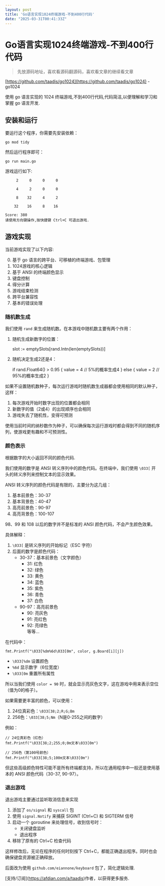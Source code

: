 ```yaml
---
layout: post
title: 'Go语言实现1024终端游戏-不到400行代码'
date: "2025-03-31T00:41:33Z"
---
```

Go语言实现1024终端游戏-不到400行代码
=======================

> 先放源码地址，喜欢看源码翻源码，喜欢看文章的继续看文章

[https://github.com/taadis/go1024](https://github.com/taadis/go1024) - go1024

使用 go 语言实现的 1024 终端游戏,不到400行代码,代码简洁,以便理解和学习和掌握 go 语言开发.

安装和运行
-----

要运行这个程序，你需要先安装依赖：

    go mod tidy
    

然后运行程序即可：

    go run main.go
    

游戏运行如下:

    
         2     0     0     0
    
         4     2     0     0
    
         8    32     4     2
    
        32    16     8    16
    
    Score: 380
    请使用方向键操作,按快捷键 Ctrl+C 可退出游戏.
    
    

游戏实现
----

当前游戏实现了以下内容:

0.  基于 go 语言的跨平台、可移植的终端游戏、包管理
1.  1024游戏的核心逻辑
2.  基于 ANSI 的终端颜色显示
3.  键盘控制
4.  得分计算
5.  游戏结束检测
6.  跨平台兼容性
7.  基本的错误处理

### 随机数生成

我们使用 `rand` 来生成随机数。在本游戏中随机数主要有两个作用：

1.  随机生成新数字的位置：

    slot := emptySlots[rand.Intn(len(emptySlots))]
    

2.  随机决定生成2还是4：

    if rand.Float64() > 0.95 {
        value = 4  // 5%的概率生成4
    } else {
        value = 2  // 95%的概率生成2
    }
    

如果不设置随机数种子，每次运行游戏时随机数生成器都会使用相同的默认种子，这样：

1.  每次游戏开始时数字出现的位置都会相同
2.  新数字的值（2或4）的出现顺序也会相同
3.  游戏失去了随机性，变得可预测

使用当前时间的纳秒数作为种子，可以确保每次运行游戏时都会得到不同的随机序列，使游戏更有趣和不可预测性。

### 颜色表示

根据数字的大小返回不同的颜色代码.

我们使用的数字是 ANSI 转义序列中的颜色代码。在终端中，我们使用 `\033[` 开头的转义序列来控制文本的显示效果。

ANSI 转义序列的颜色代码是有限的，主要分为这几组：

1.  基本前景色：30-37
2.  基本背景色：40-47
3.  高亮前景色：90-97
4.  高亮背景色：100-107

98、99 和 108 以后的数字并不是标准的 ANSI 颜色代码，不会产生颜色效果。

具体解释：

1.  `\033[` 是转义序列的开始标记（ESC 字符）
2.  后面的数字是颜色代码：
    *   30-37：基本前景色（文字颜色）
        *   31: 红色
        *   32: 绿色
        *   33: 黄色
        *   34: 蓝色
        *   35: 紫色
        *   36: 青色
        *   37: 白色
    *   90-97：高亮前景色
        *   90: 亮灰色
        *   91: 亮红色
        *   92: 亮绿色  
            等等...

在代码中：

    fmt.Printf("\033[%dm%6d\033[0m", color, g.Board[i][j])
    

*   `\033[%dm` 设置颜色
*   `%6d` 显示数字（6位宽度）
*   `\033[0m` 重置所有属性

所以当我们使用 `color = 90` 时，就会显示亮灰色文字，这在游戏中用来表示空位（值为0的格子）。

如果需要更丰富的颜色，可以使用：

1.  24位真彩色：`\033[38;2;R;G;Bm`
2.  256色：`\033[38;5;Nm`（N是0-255之间的数字）

例如：

    // 24位真彩色（红色）
    fmt.Printf("\033[38;2;255;0;0m文本\033[0m")
    
    // 256色（第100号颜色）
    fmt.Printf("\033[38;5;100m文本\033[0m")
    

但这些高级颜色特性可能不是所有终端都支持，所以在通用程序中一般还是使用基本的 ANSI 颜色代码（30-37, 90-97）。

### 退出游戏

退出游戏主要通过监听取消信息来实现

1.  添加了 `os/signal` 和 `syscall` 包
2.  使用 `signal.Notify` 来捕获 SIGINT (Ctrl+C) 和 SIGTERM 信号
3.  启动一个 goroutine 来处理信号，收到信号时：
    *   关闭键盘监听
    *   退出程序
4.  移除了原有的 Ctrl+C 检查代码

这样修改后，无论在程序的任何时刻按下 Ctrl+C，都能正确退出程序。同时也会确保键盘资源被正确释放。

后面改为使用 `github.com/eiannone/keyboard` 包了，简化逻辑处理.

\[支持/订阅\](https://afdian.com/a/taadis)作者，以获得更多服务.